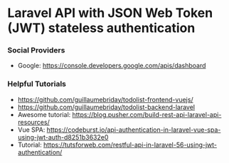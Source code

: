 # Laravel API with JSON Web Token (JWT) stateless authentication



### Social Providers

- Google: https://console.developers.google.com/apis/dashboard

### Helpful Tutorials

- https://github.com/guillaumebriday/todolist-frontend-vuejs/
- https://github.com/guillaumebriday/todolist-backend-laravel
- Awesome tutorial: https://blog.pusher.com/build-rest-api-laravel-api-resources/
- Vue SPA: https://codeburst.io/api-authentication-in-laravel-vue-spa-using-jwt-auth-d8251b3632e0
- Tutorial: https://tutsforweb.com/restful-api-in-laravel-56-using-jwt-authentication/
